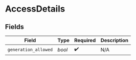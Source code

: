 # AccessDetails


## Fields

| Field                | Type                 | Required             | Description          |
| -------------------- | -------------------- | -------------------- | -------------------- |
| `generation_allowed` | *bool*               | :heavy_check_mark:   | N/A                  |